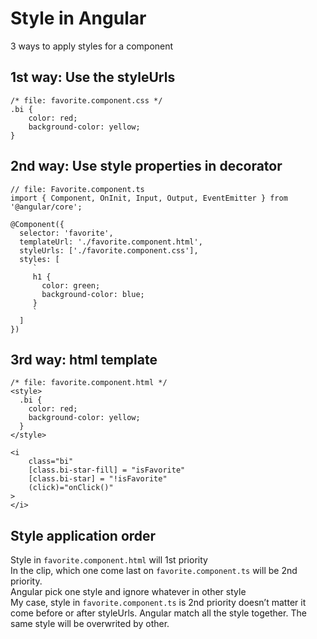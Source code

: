 # Style in Angular
3 ways to apply styles for a component<br>
## 1st way: Use the styleUrls
```
/* file: favorite.component.css */
.bi {
    color: red;
    background-color: yellow;
}
```
## 2nd way: Use style properties in decorator
```
// file: Favorite.component.ts
import { Component, OnInit, Input, Output, EventEmitter } from '@angular/core';

@Component({
  selector: 'favorite',
  templateUrl: './favorite.component.html',
  styleUrls: ['./favorite.component.css'],
  styles: [
     `
     h1 {
       color: green;
       background-color: blue;
     }
     `
  ]
})
```
## 3rd way: html template
```
/* file: favorite.component.html */
<style>
  .bi {
    color: red;
    background-color: yellow;
  }
</style>

<i
    class="bi"
    [class.bi-star-fill] = "isFavorite" 
    [class.bi-star] = "!isFavorite"
    (click)="onClick()"
>
</i>

```

## Style application order
Style in ```favorite.component.html``` will 1st priority<br>
In the clip, which one come last on ```favorite.component.ts``` will be 2nd priority.<br>
Angular pick one style and ignore whatever in other style<br>
My case, style in ```favorite.component.ts``` is 2nd priority doesn’t matter it come before or after styleUrls. Angular match all the style together. The same style will be overwrited by other.
